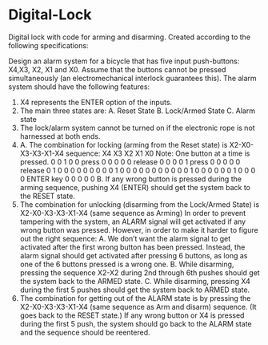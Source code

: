 Digital-Lock
============

Digital lock with code for arming and disarming. Created according to the following specifications:

Design an alarm system for a bicycle that has five input push-buttons: X4,X3, X2, X1 and X0. Assume that the buttons cannot be pressed simultaneously (an electromechanical interlock guarantees this). The alarm system should have the following features:
1. X4 represents the ENTER option of the inputs.
2. The main three states are:
  A. Reset State
  B. Lock/Armed State
  C. Alarm state
3. The lock/alarm system cannot be turned on if the electronic rope is not harnessed at both ends.
4. A. The combination for locking (arming from the Reset state) is X2-X0-X3-X3-X1-X4 sequence: 
            X4 X3 X2 X1 X0 Note: One button at a time is pressed.
            0  0  1  0  0 press
            0  0  0  0  0 release
            0  0  0  0  1 press
            0  0  0  0  0 release
            0  1  0  0  0
            0  0  0  0  0
            0  1  0  0  0
            0  0  0  0  0
            0  0  0  1  0
            0  0  0  0  0
            1  0  0  0  0 ENTER key
            0  0  0  0  0
   B. If any wrong button is pressed during the arming sequence, pushing X4 (ENTER) should get the system back to the RESET state.
5. The combination for unlocking (disarming from the Lock/Armed State) is X2-X0-X3-X3-X1-X4 (same sequence as Arming) In order to prevent tampering with the system, an ALARM signal will get activated if any wrong button was pressed. However, in order to make it harder to figure out the right sequence:
   A. We don’t want the alarm signal to get activated after the first wrong button has been pressed. Instead, the alarm    signal should get activated after pressing 6 buttons, as long as one of the 6 buttons pressed is a wrong one.
   B. While disarming, pressing the sequence X2-X2 during 2nd through 6th pushes should get the system back to the ARMED state.
   C. While disarming, pressing X4 during the first 5 pushes should get the system back to ARMED state.
6. The combination for getting out of the ALARM state is by pressing the X2-X0-X3-X3-X1-X4 (same sequence as Arm and disarm) sequence. (It goes back to the RESET state.) If any wrong button or X4 is pressed during the first 5 push, the system should go back to the ALARM state and the sequence should be reentered.
